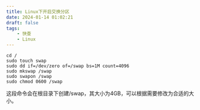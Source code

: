 ```yaml
---
title: Linux下开启交换分区
date: 2024-01-14 01:02:21
draft: false
tags:
    - 快查
    - Linux
---
```


```shell
cd /
sudo touch swap
sudo dd if=/dev/zero of=/swap bs=1M count=4096
sudo mkswap /swap
sudo swapon /swap
sudo chmod 0600 /swap
```

这段命令会在根目录下创建/swap，其大小为4GB，可以根据需要修改为合适的大小。
